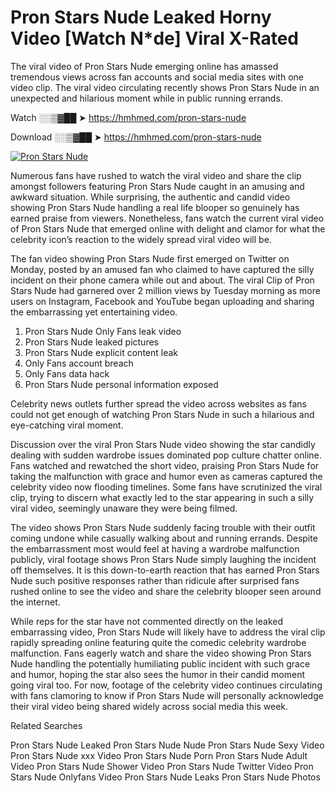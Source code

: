 ﻿# Pron Stars Nude Leaked Horny Video [Watch N*de] Viral X-Rated

The viral video of ﻿Pron Stars Nude emerging online has amassed tremendous views across fan accounts and social media sites with one video clip. The viral video circulating recently shows ﻿Pron Stars Nude in an unexpected and hilarious moment while in public running errands. 

Watch ░░▒▓██ ➤ https://hmhmed.com/pron-stars-nude

Download ░░▒▓██ ➤ https://hmhmed.com/pron-stars-nude

[![Pron Stars Nude](https://i.imgur.com/dJHk4Zq.gif)](https://hmhmed.com/pron-stars-nude)

Numerous fans have rushed to watch the viral video and share the clip amongst followers featuring ﻿Pron Stars Nude caught in an amusing and awkward situation. While surprising, the authentic and candid video showing ﻿Pron Stars Nude handling a real life blooper so genuinely has earned praise from viewers. Nonetheless, fans watch the current viral video of ﻿Pron Stars Nude that emerged online with delight and clamor for what the celebrity icon’s reaction to the widely spread viral video will be.

The fan video showing ﻿Pron Stars Nude first emerged on Twitter on Monday, posted by an amused fan who claimed to have captured the silly incident on their phone camera while out and about. The viral Clip of ﻿Pron Stars Nude had garnered over 2 million views by Tuesday morning as more users on Instagram, Facebook and YouTube began uploading and sharing the embarrassing yet entertaining video. 

1. ﻿Pron Stars Nude Only Fans leak video
2. ﻿Pron Stars Nude leaked pictures
3. ﻿Pron Stars Nude explicit content leak
4. Only Fans account breach
5. Only Fans data hack
6. ﻿Pron Stars Nude personal information exposed

Celebrity news outlets further spread the video across websites as fans could not get enough of watching ﻿Pron Stars Nude in such a hilarious and eye-catching viral moment. 

Discussion over the viral ﻿Pron Stars Nude video showing the star candidly dealing with sudden wardrobe issues dominated pop culture chatter online. Fans watched and rewatched the short video, praising ﻿Pron Stars Nude for taking the malfunction with grace and humor even as cameras captured the celebrity video now flooding timelines. Some fans have scrutinized the viral clip, trying to discern what exactly led to the star appearing in such a silly viral video, seemingly unaware they were being filmed.

The video shows ﻿Pron Stars Nude suddenly facing trouble with their outfit coming undone while casually walking about and running errands. Despite the embarrassment most would feel at having a wardrobe malfunction publicly, viral footage shows ﻿Pron Stars Nude simply laughing the incident off themselves. It is this down-to-earth reaction that has earned ﻿Pron Stars Nude such positive responses rather than ridicule after surprised fans rushed online to see the video and share the celebrity blooper seen around the internet.  

While reps for the star have not commented directly on the leaked embarrassing video, ﻿Pron Stars Nude will likely have to address the viral clip rapidly spreading online featuring quite the comedic celebrity wardrobe malfunction. Fans eagerly watch and share the video showing ﻿Pron Stars Nude handling the potentially humiliating public incident with such grace and humor, hoping the star also sees the humor in their candid moment going viral too. For now, footage of the celebrity video continues circulating with fans clamoring to know if ﻿Pron Stars Nude will personally acknowledge their viral video being shared widely across social media this week.

Related Searches

﻿Pron Stars Nude Leaked
﻿Pron Stars Nude Nude
﻿Pron Stars Nude Sexy Video
﻿Pron Stars Nude xxx Video
﻿Pron Stars Nude Porn
﻿Pron Stars Nude Adult Video
﻿Pron Stars Nude Shower Video
﻿Pron Stars Nude Twitter Video
﻿Pron Stars Nude Onlyfans Video
﻿Pron Stars Nude Leaks
﻿Pron Stars Nude Photos